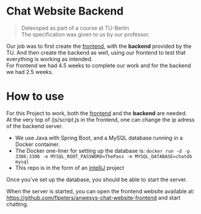 # Chat Website Backend
> Delevoped as part of a course at TU-Berlin  
> The specification was given to us by our professor.  

Our job was to first create the [frontend](https://github.com/flpeters/anwesys-chat-website-frontend), with the __backend__ provided by the TU. And then create the backend as well, using our frontend to test that everything is working as intended.  
For frontend we had 4.5 weeks to complete our work and for the backend we had 2.5 weeks.

# How to use
For this Project to work, both the [frontend](https://github.com/flpeters/anwesys-chat-website-frontend) and the __backend__ are needed.  
At the very top of /js/script.js in the frontend, one can change the ip adress of the backend server.

- We use Java with Spring Boot, and a MySQL database running in a Docker container.
- The Docker one-liner for setting up the database is: `docker run -d -p 3306:3306 -e MYSQL_ROOT_PASSWORD=ThePass -e MYSQL_DATABASE=chatdb mysql`
- This repo is in the form of an [intelliJ](https://www.jetbrains.com/idea/) project

Once you've set up the database, you should be able to start the server.

When the server is started, you can open the frontend website available at: https://github.com/flpeters/anwesys-chat-website-frontend and start chatting.
